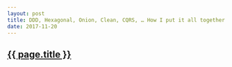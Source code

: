 ```yaml
---
layout: post
title: DDD, Hexagonal, Onion, Clean, CQRS, … How I put it all together
date: 2017-11-20
---
```

<h2><a href="https://herbertograca.com/2017/11/16/explicit-architecture-01-ddd-hexagonal-onion-clean-cqrs-how-i-put-it-all-together/">{{ page.title }}</a></h2>